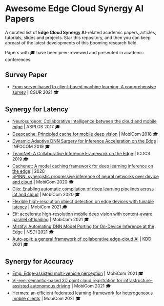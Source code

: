 # Awesome Edge Cloud Synergy AI Papers

A curated list of **Edge Cloud Synergy AI**-related academic papers, articles, tutorials, slides and projects. 
Star this repository, and then you can keep abreast of the latest developments of this booming research field. 

Papers with 🎓 have been peer-reviewed and presented in academic conferences.

## Survey Paper
- [From server-based to client-based machine learning: A comprehensive survey](https://dl.acm.org/doi/pdf/10.1145/3424660) | CSUR 2021 🎓


## Synergy for Latency

- [Neurosurgeon: Collaborative intelligence between the cloud and mobile edge](https://dl.acm.org/doi/pdf/10.1145/3093337.3037698) | ASPLOS 2017 🎓
- [Deepcache: Principled cache for mobile deep vision](https://dl.acm.org/doi/pdf/10.1145/3241539.3241563?casa_token=TfM5y9u3A4cAAAAA:slxhIiXDlHrf1LvQ4_TyblxptKNBWWxpkpjVExCLOxekHiFYqxP0NngV6HTWfgEewBAGf2Ec8mk) | MobiCom 2018 🎓
- [Dynamic Adaptive DNN Surgery for Inference Acceleration on the Edge](https://ieeexplore.ieee.org/document/8737614) | INFOCOM 2019 🎓
- [TeamNet: A Collaborative Inference Framework on the Edge](https://ieeexplore.ieee.org/document/8885231) | ICDCS 2019 🎓
- [Cachenet: A model caching framework for deep learning inference on the edge](https://arxiv.org/pdf/2007.01793.pdf) | 2020
- [SPINN: synergistic progressive inference of neural networks over device and cloud](https://dl.acm.org/doi/pdf/10.1145/3372224.3419194) | MobiCom 2020 🎓
- [Clio: Enabling automatic compilation of deep learning pipelines across iot and cloud](https://people.cs.umass.edu/~dganesan/papers/CLIO-Mobicom2020.pdf) | MobiCom 2020 🎓
- [Flexible high-resolution object detection on edge devices with tunable latency](https://air.tsinghua.edu.cn/pdf/Flexible-High-resolution-Object-Detection-on-Edge-Devices-with-Tunable-Latency.pdf) | MobiCom 2021 🎓
- [Elf: accelerate high-resolution mobile deep vision with content-aware parallel offloading](https://www.msra.cn/wp-content/uploads/2021/03/mobicom21-elf.pdf) | MobiCom 2021 🎓
- [Mistify: Automating DNN Model Porting for On-Device Inference at the Edge](https://www.usenix.org/system/files/nsdi21-guo.pdf) | NSDI 2021 🎓
- [Auto-split: a general framework of collaborative edge-cloud AI](https://dl.acm.org/doi/pdf/10.1145/3447548.3467078?casa_token=GiQW9wpo_ioAAAAA:3mpRgZME_QuDb4guSLdwiXzKZmfkC8jBx4m09poGkhJX4DI7iVTlIsY8Tx8GzFWg12fNqermM3M) | KDD 2021 🎓


## Synergy for Accuracy

- [Emp: Edge-assisted multi-vehicle perception](https://xiaoshawnzhu.github.io/emp-mobicom21.pdf) | MobiCom 2021 🎓
- [VI-eye: semantic-based 3D point cloud registration for infrastructure-assisted autonomous driving](https://aiot.ie.cuhk.edu.hk/papers/VI_Eye.pdf) | MobiCom 2021 🎓
- [Hermes: an efficient federated learning framework for heterogeneous mobile clients](https://sites.duke.edu/angli/files/2021/10/2021_Mobicom_Hermes_v1.pdf) | MobiCom 2021 🎓

